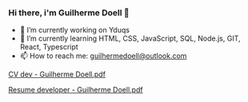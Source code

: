 ### Hi there, i'm Guilherme Doell 👋


- 🔭 I’m currently working on Yduqs
- 🌱 I’m currently learning HTML, CSS, JavaScript, SQL, Node.js, GIT, React, Typescript
- 📫 How to reach me: guilhermedoell@outlook.com

[CV dev - Guilherme Doell.pdf](https://github.com/GuilhermeDoell/GuilhermeDoell/files/13906368/CV.dev.-.Guilherme.Doell.pdf)

[Resume developer - Guilherme Doell.pdf](https://github.com/GuilhermeDoell/GuilhermeDoell/files/13906370/Resume.developer.-.Guilherme.Doell.pdf)
